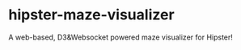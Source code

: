 hipster-maze-visualizer
=======================

A web-based, D3&amp;Websocket powered maze visualizer for Hipster! 
